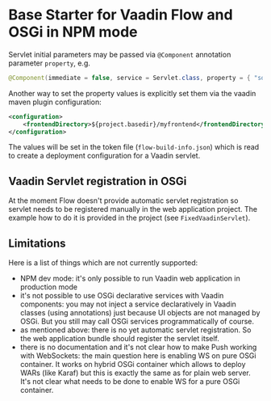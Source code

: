 # Base Starter for Vaadin Flow and OSGi in NPM mode

Servlet initial parameters may be passed via `@Component` annotation parameter `property`, e.g.

```java
@Component(immediate = false, service = Servlet.class, property = { "some.property = someValue" })
```

Another way to set the property values is explicitly set them via the vaadin maven plugin configuration:

```xml
<configuration>
    <frontendDirectory>${project.basedir}/myfrontend</frontendDirectory>
</configuration>
```

The values will be set in the token file (`flow-build-info.json`) which is read to 
create a deployment configuration for a Vaadin servlet.

## Vaadin Servlet registration in OSGi

At the moment Flow doesn't provide automatic servlet registration so servlet needs to be 
registered manually in the web application project. The example how to do it is 
provided in the project (see `FixedVaadinServlet`).


## Limitations

Here is a list of things which are not currently supported:

- NPM dev mode: it's only possible to run Vaadin web application in production mode
- it's not possible to use OSGi declarative services with Vaadin components: 
you may not inject a service declaratively in Vaadin classes (using annotations) 
just because UI objects are not managed by OSGi. But you still may call OSGi services programmatically of course.
- as mentioned above: there is no yet automatic servlet registration. So the web application 
bundle should register the servlet itself.
- there is no documentation and it's not clear how to make Push working with WebSockets: the main question 
here is enabling WS on pure OSGi container. It works on hybrid OSGi container which allows
to deploy WARs (like Karaf) but this is exactly the same as for plain web server. It's not clear what
needs to be done to enable WS for a pure OSGi container.
